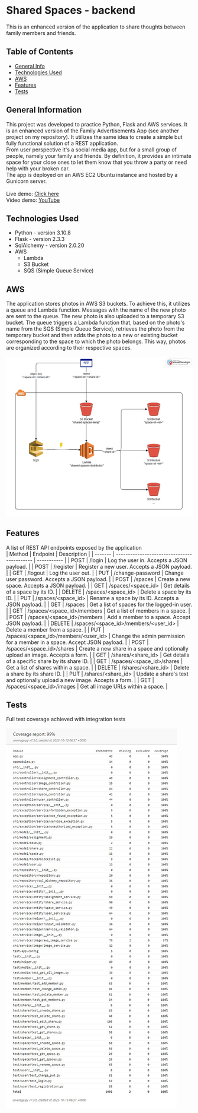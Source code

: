 # Shared Spaces - backend
This is an enhanced version of the application to share thoughts between family members and friends.
<br/>


## Table of Contents
* [General Info](#general-information)
* [Technologies Used](#technologies-used)
* [AWS](#aws)
* [Features](#features)
* [Tests](#tests)


## General Information
This project was developed to practice Python, Flask and AWS services. It is an enhanced version of the Family Advertisements App (see another project on my repository).
It utilizes the same idea to create a simple but fully functional solution of a REST application.
<br />
From user perspective it's a social media app, but for a small group of people, namely your family and friends. By definition, it provides an intimate space for your close ones to let them know that you throw a party or need help with your broken car.<br/>
The app is deployed on an AWS EC2 Ubuntu instance and hosted by a Gunicorn server.<br/><br/>
Live demo: [Click here](http://ec2-54-146-229-245.compute-1.amazonaws.com/)<br/>
Video demo: [YouTube](https://youtu.be/CBPJWvYRU5c)


## Technologies Used
- Python - version 3.10.8
- Flask - version 2.3.3
- SqlAlchemy - version 2.0.20
- AWS
    - Lambda
    - S3 Bucket
    - SQS (Simple Queue Service)


## AWS
The application stores photos in AWS S3 buckets. To achieve this, it utilizes a queue and Lambda function. Messages with the name of the new photo are sent to the queue. The new photo is also uploaded to a temporary S3 bucket. The queue triggers a Lambda function that, based on the photo's name from the SQS (Simple Queue Service), retrieves the photo from the temporary bucket and then adds the photo to a new or existing bucket corresponding to the space to which the photo belongs. This way, photos are organized according to their respective spaces.
<br/><br/>
![aws-architecture](./readme/images/aws-architecture.jpg)


## Features
A list of REST API endpoints exposed by the application
<br/>
| Method  | Endpoint                                    | Description |
| ------- | ------------------------------------------- | ----------- |
| POST    | /login                                      | Log the user in. Accepts a JSON payload. |
| POST    | /register                                   | Register a new user. Accepts a JSON payload. |
| GET     | /logout                                     | Log the user out.	|
| PUT     | /change-password                            | Change user password. Accepts a JSON payload. |
| POST    | /spaces                                     | Create a new space. Accepts a JSON payload. |
| GET     | /spaces/<space_id>                          | Get details of a space by its ID. |
| DELETE  | /spaces/<space_id>                          | Delete a space by its ID. |
| PUT     | /spaces/<space_id>                          | Rename a space by its ID. Accepts a JSON payload. |
| GET     | /spaces                                     | Get a list of spaces for the logged-in user. |
| GET     | /spaces/<space_id>/members                  | Get a list of members in a space. |
| POST    | /spaces/<space_id>/members                  | Add a member to a space. Accept JSON payload. |
| DELETE  | /spaces/<space_id>/members/<user_id>        | Delete a member from a space. |
| PUT     | /spaces/<space_id>/members/<user_id>        | Change the admin permission for a member in a space. Accept JSON payload. |
| POST    | /spaces/<space_id>/shares                   | Create a new share in a space and optionally upload an image. Accepts a form. |
| GET     | /shares/<share_id>                          | Get details of a specific share by its share ID. |
| GET     | /spaces/<space_id>/shares                   | Get a list of shares within a space. |
| DELETE  | /shares/<share_id>                          | Delete a share by its share ID. |
| PUT     | /shares/<share_id>                          | Update a share's text and optionally upload a new image. Accepts a form. |
| GET     | /spaces/<space_id>/images                   | Get all image URLs within a space. |


## Tests
Full test coverage achieved with integration tests
<br/><br/>
![coverage-report](./readme/images/coverage-report-13_10.jpg)
